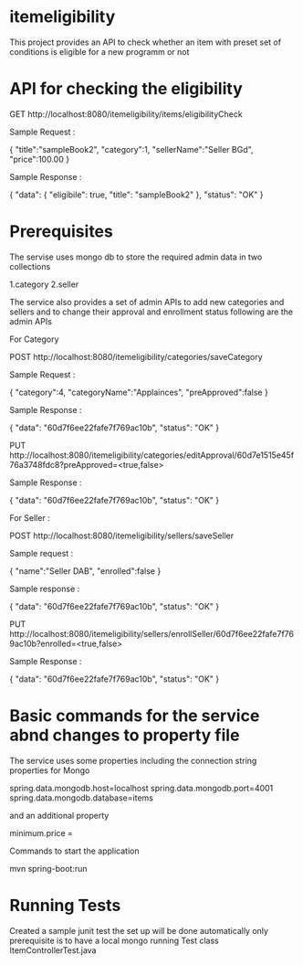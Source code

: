 # itemeligibility

This project provides an API to check whether an item with preset set of conditions is eligible for a new programm or not 

# API for checking the eligibility 

GET http://localhost:8080/itemeligibility/items/eligibilityCheck

Sample Request :

{
    "title":"sampleBook2",
    "category":1,
    "sellerName":"Seller BGd",
    "price":100.00
}

Sample Response :

{
    "data": {
        "eligibile": true,
        "title": "sampleBook2"
    },
    "status": "OK"
}

# Prerequisites

The servise uses mongo db to store the required admin data in two collections 

1.category 
2.seller

The service also provides a set of admin APIs to add new categories and sellers and to change their approval and enrollment status following are the admin APIs 

For Category 

POST http://localhost:8080/itemeligibility/categories/saveCategory

Sample Request :

{
    "category":4,
    "categoryName":"Applainces",
    "preApproved":false 
}

Sample Response :

{
    "data": "60d7f6ee22fafe7f769ac10b",
    "status": "OK"
}

PUT http://localhost:8080/itemeligibility/categories/editApproval/60d7e1515e45f76a3748fdc8?preApproved=<true,false>

Sample Response :

{
    "data": "60d7f6ee22fafe7f769ac10b",
    "status": "OK"
}

For Seller :

POST http://localhost:8080/itemeligibility/sellers/saveSeller

Sample request :

{
    "name":"Seller DAB",
    "enrolled":false 
}

Sample response :

{
    "data": "60d7f6ee22fafe7f769ac10b",
    "status": "OK"
}


PUT http://localhost:8080/itemeligibility/sellers/enrollSeller/60d7f6ee22fafe7f769ac10b?enrolled=<true,false>

Sample Response :

{
    "data": "60d7f6ee22fafe7f769ac10b",
    "status": "OK"
}


# Basic commands for the service abnd changes to property file 

The service uses some properties including the connection string properties for Mongo 

spring.data.mongodb.host=localhost
spring.data.mongodb.port=4001
spring.data.mongodb.database=items

and an additional property 

minimum.price = <Minimum price>
    
Commands to start the application 
    
mvn spring-boot:run

# Running Tests 
    
Created a sample junit test the set up will be done automatically only prerequisite is to have a local mongo running 
Test class ItemControllerTest.java
